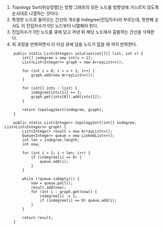 1. Topology Sort(위상정렬)는 방향 그래프의 모든 노드를 방향성에 거스르지 않도록 순서대로 나열하는 것이다.
2. 특정한 노드로 들어오는 간선의 개수를 Indegree(진입차수)라 부르는데, 첫번째 순서도 이 진입차수가 0인 노드부터 나열해야 한다.
3. 진입차수가 0인 노드를 큐에 담고 꺼낸 뒤 해당 노드에서 출발하는 간선을 삭제한다.
4. 위 과정을 반복하면서 더 이상 큐에 담을 노드가 없을 때 까지 반복한다.

```
    public static List<Integer> solution(int[][] list, int v) {
        int[] indegree = new int[v + 1];
        List<List<Integer>> graph = new ArrayList<>();

        for (int i = 0; i < v + 1; i++) {
            graph.add(new ArrayList<>());
        }

        for (int[] ints : list) {
            indegree[ints[1]] += 1;
            graph.get(ints[0]).add(ints[1]);
        }

        return topologySort(indegree, graph);
    }

    public static List<Integer> topologySort(int[] indegree, List<List<Integer>> graph) {
        List<Integer> result = new ArrayList<>();
        Queue<Integer> queue = new LinkedList<>();
        int len = indegree.length;
        int now;

        for (int i = 1; i < len; i++) {
            if (indegree[i] == 0) {
                queue.add(i);
            }
        }

        while (!queue.isEmpty()) {
            now = queue.poll();
            result.add(now);
            for (int i : graph.get(now)) {
                indegree[i] -= 1;
                if (indegree[i] == 0) queue.add(i);
            }
        }

        return result;
    }
```
